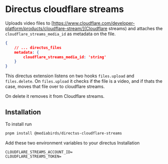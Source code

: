 # Directus cloudflare streams

Uploads video files to [https://www.cloudflare.com/developer-platform/products/cloudflare-stream/](Cloudflare streams) 
and attaches the `cloudflare_streams_media_id` as metadata on the file.

```json
{
    // ... directus_files
    metadata: {
        cloudflare_streams_media_id: 'string'
    }
}
```

This directus extension listens on two hooks `files.upload` and `files.delete`. On `files.upload` it checks if the file is a video, and if thats the case, moves that file over to cloudflare streams.

On delete it removes it from Cloudflare streams.

## Installation

To install run

```bash
pnpm install @mediabirds/directus-cloudflare-streams
```

Add these two environment variables to your directus Installation

```env
CLOUDFLARE_STREAMS_ACCOUNT_ID=
CLOUDFLARE_STREAMS_TOKEN=
```